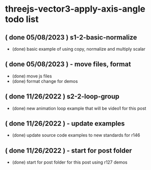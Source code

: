# threejs-vector3-apply-axis-angle todo list

## ( done 05/08/2023 ) s1-2-basic-normalize
* (done) basic example of using copy, normalize and multiply scalar

## ( done 05/08/2023 ) - move files, format
* (done) move js files
* (done) format change for demos

## ( done 11/26/2022 ) s2-2-loop-group
* (done) new animation loop example that will be video1 for this post

## ( done 11/26/2022 ) - update examples
* (done) update source code examples to new standards for r146

## ( done 11/26/2022 ) - start for post folder
* (done) start for post folder for this post using r127 demos

